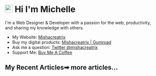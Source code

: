 # <img src="https://media.giphy.com/media/hvRJCLFzcasrR4ia7z/giphy.gif" width="25px"> Hi I'm Michelle


I'm a Web Designer & Developer with a passion for the web, productivity, and sharing my knowledge with others.

- My Website: [Mishacreatrix](https://mishacreatrix.com/)
- Buy my digital products: [Mishacreatrix | Gumroad](https://gumroad.com/mishacreatrix)
- Ask me a question: [Twitter @mishacreatrix](https://twitter.com/MishaCreatrix)
- Support Me: [Buy Me A Coffee](https://www.buymeacoffee.com/mishacreatrix)


## My Recent Articles➡ more articles...
